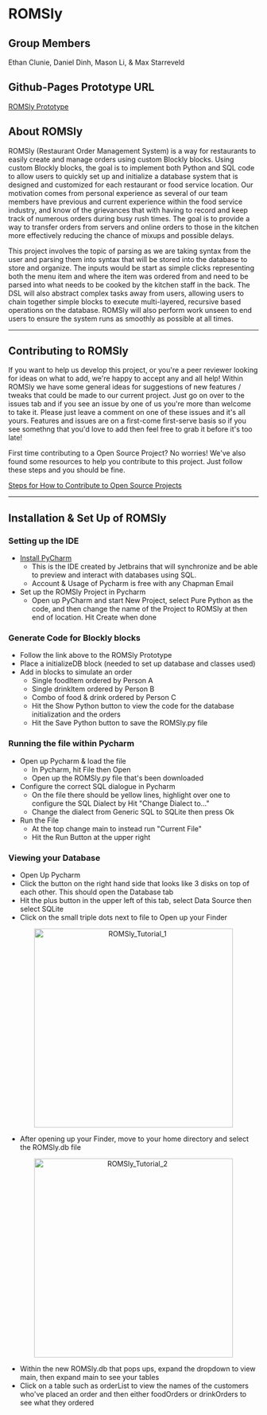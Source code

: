 # ROMSly

## Group Members

Ethan Clunie, Daniel Dinh, Mason Li, & Max Starreveld

## Github-Pages Prototype URL

[ROMSly Prototype](https://ddinh0411.github.io/ROMSly/src/index.html)

## About ROMSly

ROMSly (Restaurant Order Management System) is a way for restaurants to easily create and manage orders using custom Blockly blocks. Using custom Blockly blocks, the goal is to implement both Python and SQL code to allow users to quickly set up and initialize a database system that is designed and customized for each restaurant or food service location. Our motivation comes from personal experience as several of our team members have previous and current experience within the food service industry, and know of the grievances that with having to record and keep track of numerous orders during busy rush times. The goal is to provide a way to transfer orders from servers and online orders to those in the kitchen more effectively reducing the chance of mixups and possible delays.

This project involves the topic of parsing as we are taking syntax from the user and parsing them into syntax that will be stored into the database to store and organize. The inputs would be start as simple clicks representing both the menu item and where the item was ordered from and need to be parsed into what needs to be cooked by the kitchen staff in the back. The DSL will also abstract complex tasks away from users, allowing users to chain together simple blocks to execute multi-layered, recursive based operations on the database. ROMSly will also perform work unseen to end users to ensure the system runs as smoothly as possible at all times.

---
## Contributing to ROMSly

If you want to help us develop this project, or you're a peer reviewer looking for ideas on what to add, we're happy to accept any and all help! Within ROMSly we have some general ideas for suggestions of new features / tweaks that could be made to our current project. Just go on over to the issues tab and if you see an issue by one of us you're more than welcome to take it. Please just leave a comment on one of these issues and it's all yours. Features and issues are on a first-come first-serve basis so if you see somethng that you'd love to add then feel free to grab it before it's too late!

First time contributing to a Open Source Project? No worries! We've also found some resources to help you contribute to this project. Just follow these steps and you should be fine.

[Steps for How to Contribute to Open Source Projects](https://dev.to/codesphere/how-to-start-contributing-to-open-source-projects-on-github-534n)

---

## Installation & Set Up of ROMSly

### Setting up the IDE

- [Install PyCharm](https://www.jetbrains.com/pycharm/download/?section=mac)
    - This is the IDE created by Jetbrains that will synchronize and be able to preview and interact with databases using SQL.
    - Account & Usage of Pycharm is free with any Chapman Email
- Set up the ROMSly Project in Pycharm
    - Open up PyCharm and start New Project, select Pure Python as the code, and then change the name of the Project to ROMSly at then end of location. Hit Create when done

### Generate Code for Blockly blocks

- Follow the link above to the ROMSly Prototype
- Place a initializeDB block (needed to set up database and classes used)
- Add in blocks to simulate an order
    - Single foodItem ordered by Person A
    - Single drinkItem ordered by Person B
    - Combo of food & drink ordered by Person C
    - Hit the Show Python button to view the code for the database initialization and the orders
    - Hit the Save Python button to save the ROMSly.py file

### Running the file within Pycharm

- Open up Pycharm & load the file
    - In Pycharm, hit File then Open
    - Open up the ROMSly.py file that's been downloaded
- Configure the correct SQL dialogue in Pycharm
    - On the file there should be yellow lines, highlight over one to configure the SQL Dialect by Hit "Change Dialect to..."
    - Change the dialect from Generic SQL to SQLite then press Ok
- Run the File
    - At the top change main to instead run "Current File"
    - Hit the Run Button at the upper right

### Viewing your Database
- Open Up Pycharm
- Click the button on the right hand side that looks like 3 disks on top of each other. This should open the Database tab
- Hit the plus button in the upper left of this tab, select Data Source then select SQLite
- Click on the small triple dots next to file to Open up your Finder

<div align="center">
<img width="400" alt="ROMSly_Tutorial_1" src="https://github.com/ddinh0411/ROMSly/assets/70035939/4ad7eabe-b5c7-41bb-af79-f6b8135df161">
</div>

- After opening up your Finder, move to your home directory and select the ROMSly.db file

<div align="center">
<img width="400" alt="ROMSly_Tutorial_2" src="https://github.com/ddinh0411/ROMSly/assets/70035939/aab82bba-7d50-4e45-8dec-f3ecdefe5869">
</div>

- Within the new ROMSly.db that pops ups, expand the dropdown to view main, then expand main to see your tables
- Click on a table such as orderList to view the names of the customers who've placed an order and then either foodOrders or drinkOrders to see what they ordered
